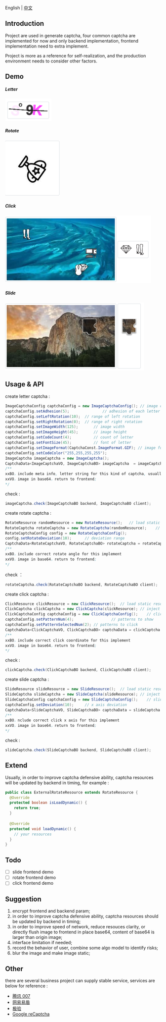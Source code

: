 English | [中文](https://github.com/notayessir/lunar-captcha/blob/master/README.md)

## Introduction

Project are used in generate captcha, four common captcha are implemented for now and only backend implementation, frontend implementation need to extra implement.

Project is more as a reference for self-realization, and the production environment needs to consider other factors.

## Demo

##### Letter

![image](https://github.com/notayessir/lunar-captcha/blob/master/docs/image/image.png)

##### Rotate

![rotate](https://github.com/notayessir/lunar-captcha/blob/master/docs/image/rotate.png)

##### Click

![click](https://github.com/notayessir/lunar-captcha/blob/master/docs/image/click.png)

##### Slide

![slide](https://github.com/notayessir/lunar-captcha/blob/master/docs/image/slide.png)

## Usage & API

create letter captcha :

```java
ImageCaptchaConfig captchaConfig = new ImageCaptchaConfig(); // image config
captchaConfig.setAdhesion(5);				// adhesion of each letter
captchaConfig.setLeftRotation(10);	// range of left rotation
captchaConfig.setRightRotation(0);	// range of right rotation
captchaConfig.setImageWidth(125);		// image width
captchaConfig.setImageHeight(45);		// image height
captchaConfig.setCodeCount(4);			// count of letter
captchaConfig.setFontSize(45);			// font of letter
captchaConfig.setImageFormat(CaptchaConst.ImageFormat.GIF);	// image form
captchaConfig.setCodeColor("255,255,255,255");							// image rgba
ImageCaptcha imageCaptcha = new ImageCaptcha();	
CaptchaData<ImageCaptchaVO, ImageCaptchaBO> imageCaptcha  = imageCaptcha.create(captchaConfig);
/**
xxBO，include meta info, letter string for this kind of captcha, usually storage in cache for validate;
xxVO，image in base64，return to frontend;
*/
```

check :

```java
imageCaptcha.check(ImageCaptchaBO backend, ImageCaptchaBO client);
```

create rotate captcha :

```java
RotateResource randomResource = new RotateResource();	// load static resources
RotateCaptcha rotateCaptcha = new RotateCaptcha(randomResource);	// inject to service
RotateCaptchaConfig config = new RotateCaptchaConfig();						// rotate config
config.setRotateDeviation(10);		// deviation range
CaptchaData<RotateCaptchaVO, RotateCaptchaBO> rotateCaptcha = rotateCaptcha.create(config);
/**
xxBO，include correct rotate angle for this implement 
xxVO，image in base64，return to frontend;
*/
```

check ：

```java
rotateCaptcha.check(RotateCaptchaBO backend, RotateCaptchaBO client);
```

create click captcha :

```java
ClickResource clickResource = new ClickResource();	// load static resources
ClickCaptcha clickCaptcha = new ClickCaptcha(clickResource); // inject to service
ClickCaptchaConfig captchaConfig = new ClickCaptchaConfig();	// click captcha
captchaConfig.setPatternNum(4);					// patterns to show 
captchaConfig.setPatternSelectedNum(2);	// patterns to click 
CaptchaData<ClickCaptchaVO, ClickCaptchaBO> captchaData = clickCaptcha.create(captchaConfig);
/**
xxBO，include correct click coordinate for this implement 
xxVO，image in base64，return to frontend;
*/
```

check :

```java
clickCaptcha.check(ClickCaptchaBO backend, ClickCaptchaBO client);
```

create slide captcha :

```java
SlideResource slideResource = new SlideResource();	// load static resources
SlideCaptcha slideCaptcha = new SlideCaptcha(slideResource); // inject to service
SlideCaptchaConfig captchaConfig = new SlideCaptchaConfig();	// slide config
captchaConfig.setDeviation(10);		// x axis deviation
CaptchaData<SlideCaptchaVO, SlideCaptchaBO> captchaData = slideCaptcha.create(captchaConfig);
/**
xxBO，nclude correct click x axis for this implement
xxVO，image in base64，return to frontend;
*/
```

check :

```java
slideCaptcha.check(SlideCaptchaBO backend, SlideCaptchaBO client);
```

## Extend

Usually, in order to improve captcha defensive ability, captcha resources will be updated by backend in timing, for example :

```java
public class ExternalRotateResource extends RotateResource {    
  @Override    
  protected boolean isLoadDynamic() {        
    return true;		
  }    
  
  @Override    
  protected void loadDynamic() {        
    // your resources    
  }
}
```

## Todo

- [ ] slide frontend demo
- [ ] rotate frontend demo
- [ ] click frontend demo

## Suggestion

1. encrypt frontend and backend param;
2. in order to improve captcha defensive ability, captcha resources should be updated by backend in timing;
3. in order to improve speed of network, reduce resouces clarity, or directly flush image to frontend in place base64, content of base64 is larger than origin image;  
4. interface limitation if needed;
5. record the behavior of user, combine some algo model to identify risks;
5. blur the image and make image static;

## Other 

there are several business project can supply stable service, services are below for reference :

- [腾讯 007](https://007.qq.com/)
- [网易易盾](https://dun.163.com/trial/sense)
- [极验](https://www.geetest.com/Sensebot)
- [Google reCaptcha](https://www.google.com/recaptcha/about/)







